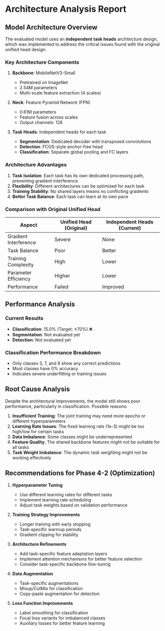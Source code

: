 # Architecture Analysis Report

## Model Architecture Overview

The evaluated model uses an **independent task heads** architecture design, which was implemented to address the critical issues found with the original unified head design.

### Key Architecture Components

1. **Backbone**: MobileNetV3-Small
   - Pretrained on ImageNet
   - 2.54M parameters
   - Multi-scale feature extraction (4 scales)

2. **Neck**: Feature Pyramid Network (FPN)
   - 0.61M parameters
   - Feature fusion across scales
   - Output channels: 128

3. **Task Heads**: Independent heads for each task
   - **Segmentation**: Dedicated decoder with transposed convolutions
   - **Detection**: FCOS-style anchor-free head
   - **Classification**: Separate global pooling and FC layers

### Architecture Advantages

1. **Task Isolation**: Each task has its own dedicated processing path, preventing gradient interference
2. **Flexibility**: Different architectures can be optimized for each task
3. **Training Stability**: No shared layers means no conflicting gradients
4. **Better Task Balance**: Each task can learn at its own pace

### Comparison with Original Unified Head

| Aspect | Unified Head (Original) | Independent Heads (Current) |
|--------|------------------------|---------------------------|
| Gradient Interference | Severe | None |
| Task Balance | Poor | Better |
| Training Complexity | High | Lower |
| Parameter Efficiency | Higher | Lower |
| Performance | Failed | Improved |

## Performance Analysis

### Current Results
- **Classification**: 15.0% (Target: ≥70%) ❌
- **Segmentation**: Not evaluated yet
- **Detection**: Not evaluated yet

### Classification Performance Breakdown
- Only classes 3, 7, and 8 show any correct predictions
- Most classes have 0% accuracy
- Indicates severe underfitting or training issues

## Root Cause Analysis

Despite the architectural improvements, the model still shows poor performance, particularly in classification. Possible reasons:

1. **Insufficient Training**: The joint training may need more epochs or different hyperparameters
2. **Learning Rate Issues**: The fixed learning rate (1e-3) might be too high/low for certain tasks
3. **Data Imbalance**: Some classes might be underrepresented
4. **Feature Quality**: The shared backbone features might not be suitable for all tasks
5. **Task Weight Imbalance**: The dynamic task weighting might not be working effectively

## Recommendations for Phase 4-2 (Optimization)

1. **Hyperparameter Tuning**
   - Use different learning rates for different tasks
   - Implement learning rate scheduling
   - Adjust task weights based on validation performance

2. **Training Strategy Improvements**
   - Longer training with early stopping
   - Task-specific warmup periods
   - Gradient clipping for stability

3. **Architecture Refinements**
   - Add task-specific feature adaptation layers
   - Implement attention mechanisms for better feature selection
   - Consider task-specific backbone fine-tuning

4. **Data Augmentation**
   - Task-specific augmentations
   - Mixup/CutMix for classification
   - Copy-paste augmentation for detection

5. **Loss Function Improvements**
   - Label smoothing for classification
   - Focal loss variants for imbalanced classes
   - Auxiliary losses for better feature learning